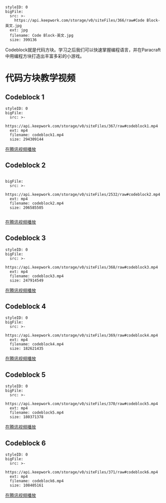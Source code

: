 ```@BigFile
styleID: 0
bigFile:
  src: >-
    https://api.keepwork.com/storage/v0/siteFiles/366/raw#Code Block-英文.jpg
  ext: jpg
  filename: Code Block-英文.jpg
  size: 399136
```
Codeblock就是代码方块。学习之后我们可以快速掌握编程语言，并在Paracraft中用编程方块打造出丰富多彩的小游戏。
# 代码方块教学视频

## Codeblock 1

```@BigFile
styleID: 0
bigFile:
  src: >-
    https://api.keepwork.com/storage/v0/siteFiles/367/raw#codeblock1.mp4
  ext: mp4
  filename: codeblock1.mp4
  size: 294309144
```
[在腾讯视频播放](https://v.qq.com/x/page/r07132jnxho.html)

## Codeblock 2
```@BigFile

bigFile:
  src: >-
    https://api.keepwork.com/storage/v0/siteFiles/2532/raw#codeblock2.mp4
  ext: mp4
  filename: codeblock2.mp4
  size: 206585505
          
```

[在腾讯视频播放](https://v.qq.com/x/page/m0729lv5rlq.html)

## Codeblock 3

```@BigFile
styleID: 0
bigFile:
  src: >-
    https://api.keepwork.com/storage/v0/siteFiles/368/raw#codeblock3.mp4
  ext: mp4
  filename: codeblock3.mp4
  size: 247914549
```
[在腾讯视频播放](https://v.qq.com/x/page/s0735mlpxcy.html)

## Codeblock 4

```@BigFile
styleID: 0
bigFile:
  src: >-
    https://api.keepwork.com/storage/v0/siteFiles/369/raw#codeblock4.mp4
  ext: mp4
  filename: codeblock4.mp4
  size: 182621435
```
[在腾讯视频播放](https://v.qq.com/x/page/r0747qjchr1.html)

## Codeblock 5

```@BigFile
styleID: 0
bigFile:
  src: >-
    https://api.keepwork.com/storage/v0/siteFiles/370/raw#codeblock5.mp4
  ext: mp4
  filename: codeblock5.mp4
  size: 180371378
```
[在腾讯视频播放](https://v.qq.com/x/page/f0752fr5u2s.html)

## Codeblock 6

```@BigFile
styleID: 0
bigFile:
  src: >-
    https://api.keepwork.com/storage/v0/siteFiles/371/raw#codeblock6.mp4
  ext: mp4
  filename: codeblock6.mp4
  size: 108405161
```
[在腾讯视频播放](https://v.qq.com/x/page/n0759ul7s02.html)